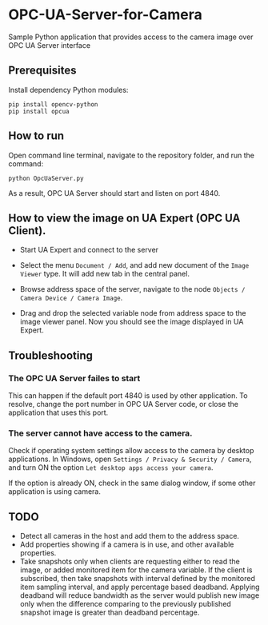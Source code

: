 # OPC-UA-Server-for-Camera
Sample Python application that provides access to the camera image over OPC UA Server interface

## Prerequisites

Install dependency Python modules:

```
pip install opencv-python
pip install opcua
```

## How to run

Open command line terminal, navigate to the repository folder, and run the command:

```
python OpcUaServer.py
```

As a result, OPC UA Server should start and listen on port 4840.

## How to view the image on UA Expert (OPC UA Client).


- Start UA Expert and connect to the server 

- Select the menu ``Document / Add``, and add new document of the ``Image Viewer`` type. It will add new tab in the central panel.

- Browse address space of the server, navigate to the node ``Objects / Camera Device / Camera Image``.

- Drag and drop the selected variable node from address space to the image viewer panel. Now you should see the image displayed in UA Expert.

## Troubleshooting

### The OPC UA Server failes to start

This can happen if the default port 4840 is used by other application. To resolve, change the port number in OPC UA Server code, or close the application that uses this port.

### The server cannot have access to the camera.

Check if operating system settings allow access to the camera by desktop applications. In Windows, open ``Settings / Privacy & Security / Camera``, and turn ON the option ``Let desktop apps access your camera``.

If the option is already ON, check in the same dialog window, if some other application is using camera.

## TODO

- Detect all cameras in the host and add them to the address space.
- Add properties showing if a camera is in use, and other available properties.
- Take snapshots only when clients are requesting either to read the image, or added monitored item for the camera variable. If the client is subscribed, then take snapshots with interval defined by the monitored item sampling interval, and apply percentage based deadband. Applying deadband will reduce bandwidth as the server would publish new image only when the difference comparing to the previously published snapshot image is greater than deadband percentage.